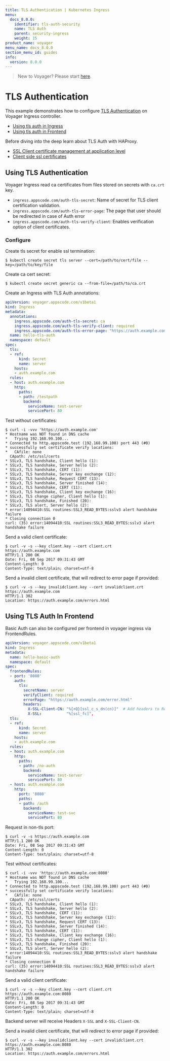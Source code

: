 ```yaml
---
title: TLS Authentication | Kubernetes Ingress
menu:
  docs_8.0.0:
    identifier: tls-auth-security
    name: TLS Auth
    parent: security-ingress
    weight: 15
product_name: voyager
menu_name: docs_8.0.0
section_menu_id: guides
info:
  version: 8.0.0
---
```


> New to Voyager? Please start [here](/docs/8.0.0/concepts/overview).

# TLS Authentication

This example demonstrates how to configure [TLS Authentication](https://tools.ietf.org/html/rfc2617) on Voyager Ingress controller.

- [Using tls auth in Ingress](#using-tls-authentication)
- [Using tls auth in Frontend](#using-tls-auth-in-frontend)

Before diving into the deep learn about TLS Auth with HAProxy.

- [SSL Client certificate management at application level](https://www.haproxy.com/blog/ssl-client-certificate-management-at-application-level/)
- [Client side ssl certificates](https://raymii.org/s/tutorials/haproxy_client_side_ssl_certificates.html)

## Using TLS Authentication

Voyager Ingress read ca certificates from files stored on secrets with `ca.crt` key.

- `ingress.appscode.com/auth-tls-secret`: Name of secret for TLS client certification validation.
- `ingress.appscode.com/auth-tls-error-page`: The page that user should be redirected in case of Auth error
- `ingress.appscode.com/auth-tls-verify-client`: Enables verification option of client certificates.

### Configure

Create tls secret for enable ssl termination:

```console
$ kubectl create secret tls server --cert=/path/to/cert/file --key=/path/to/key/file
```

Create ca cert secret:

```console
$ kubectl create secret generic ca --from-file=/path/to/ca.crt
```

Create an Ingress with TLS Auth annotations:

```yaml
apiVersion: voyager.appscode.com/v1beta1
kind: Ingress
metadata:
  annotations:
    ingress.appscode.com/auth-tls-secret: ca
    ingress.appscode.com/auth-tls-verify-client: required
    ingress.appscode.com/auth-tls-error-page: "https://auth.example.com/errors.html"
  name: hello-tls-auth
  namespace: default
spec:
  tls:
  - ref:
      kind: Secret
      name: server
    hosts:
    - auth.example.com
  rules:
  - host: auth.example.com
    http:
      paths:
      - path: /testpath
        backend:
          serviceName: test-server
          servicePort: 80
```

Test without certificates:

```console
$ curl -i -vvv 'https://auth.example.com'
* Hostname was NOT found in DNS cache
*   Trying 192.168.99.100...
* Connected to http.appscode.test (192.168.99.100) port 443 (#0)
* successfully set certificate verify locations:
*   CAfile: none
  CApath: /etc/ssl/certs
* SSLv3, TLS handshake, Client hello (1):
* SSLv3, TLS handshake, Server hello (2):
* SSLv3, TLS handshake, CERT (11):
* SSLv3, TLS handshake, Server key exchange (12):
* SSLv3, TLS handshake, Request CERT (13):
* SSLv3, TLS handshake, Server finished (14):
* SSLv3, TLS handshake, CERT (11):
* SSLv3, TLS handshake, Client key exchange (16):
* SSLv3, TLS change cipher, Client hello (1):
* SSLv3, TLS handshake, Finished (20):
* SSLv3, TLS alert, Server hello (2):
* error:14094410:SSL routines:SSL3_READ_BYTES:sslv3 alert handshake failure
* Closing connection 0
curl: (35) error:14094410:SSL routines:SSL3_READ_BYTES:sslv3 alert handshake failure
```

Send a valid client certificate:

```console
$ curl -v -s --key client.key --cert client.crt https://auth.example.com
HTTP/1.1 200 OK
Date: Fri, 08 Sep 2017 09:31:43 GMT
Content-Length: 0
Content-Type: text/plain; charset=utf-8

```

Send a invalid client certificate, that will redirect to error page if provided:

```console
$ curl -v -s --key invalidclient.key --cert invalidclient.crt https://auth.example.com
HTTP/1.1 302
Location: https://auth.example.com/errors.html
```

## Using TLS Auth In Frontend

Basic Auth can also be configured per frontend in voyager ingress via FrontendRules.

```yaml
apiVersion: voyager.appscode.com/v1beta1
kind: Ingress
metadata:
  name: hello-basic-auth
  namespace: default
spec:
  frontendRules:
  - port: '8080'
    auth:
      tls:
        secretName: server
        verifyClient: required
        errorPage: "https://auth.example.com/error.html"
        headers:
          X-SSL-Client-CN: "%{+Q}[ssl_c_s_dn(cn)]"  # Add headers to Request based on SSL verification
          X-SSL:           "%[ssl_fc]",
  tls:
  - ref:
      kind: Secret
      name: server
    hosts:
    - auth.example.com
  rules:
  - host: auth.example.com
    http:
      paths:
      - path: /no-auth
        backend:
          serviceName: test-server
          servicePort: 80
  - host: auth.example.com
    http:
      port: '8080'
      paths:
      - path: /auth
        backend:
          serviceName: test-svc
          servicePort: 80

```

Request in non-tls port:

```console
$ curl -v -s https://auth.example.com
HTTP/1.1 200 OK
Date: Fri, 08 Sep 2017 09:31:43 GMT
Content-Length: 0
Content-Type: text/plain; charset=utf-8

```

Test without certificates:

```console
$ curl -i -vvv 'https://auth.example.com:8080'
* Hostname was NOT found in DNS cache
*   Trying 192.168.99.100...
* Connected to http.appscode.test (192.168.99.100) port 443 (#0)
* successfully set certificate verify locations:
*   CAfile: none
  CApath: /etc/ssl/certs
* SSLv3, TLS handshake, Client hello (1):
* SSLv3, TLS handshake, Server hello (2):
* SSLv3, TLS handshake, CERT (11):
* SSLv3, TLS handshake, Server key exchange (12):
* SSLv3, TLS handshake, Request CERT (13):
* SSLv3, TLS handshake, Server finished (14):
* SSLv3, TLS handshake, CERT (11):
* SSLv3, TLS handshake, Client key exchange (16):
* SSLv3, TLS change cipher, Client hello (1):
* SSLv3, TLS handshake, Finished (20):
* SSLv3, TLS alert, Server hello (2):
* error:14094410:SSL routines:SSL3_READ_BYTES:sslv3 alert handshake failure
* Closing connection 0
curl: (35) error:14094410:SSL routines:SSL3_READ_BYTES:sslv3 alert handshake failure
```

Send a valid client certificate:

```console
$ curl -v -s --key client.key --cert client.crt https://auth.example.com:8080
HTTP/1.1 200 OK
Date: Fri, 08 Sep 2017 09:31:43 GMT
Content-Length: 0
Content-Type: text/plain; charset=utf-8
```

Backend server will receive Headers `X-SSL` and `X-SSL-Client-CN`.

Send a invalid client certificate, that will redirect to error page if provided:

```console
$ curl -v -s --key invalidclient.key --cert invalidclient.crt https://auth.example.com:8080
HTTP/1.1 302
Location: https://auth.example.com/errors.html
```
